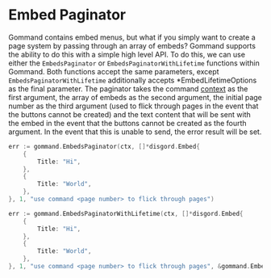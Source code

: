 # Embed Paginator

Gommand contains embed menus, but what if you simply want to create a page system by passing through an array of embeds? Gommand supports the ability to do this with a simple high level API. To do this, we can use either the `EmbedsPaginator` or `EmbedsPaginatorWithLifetime` functions within Gommand. Both functions accept the same parameters, except `EmbedsPaginatorWithLifetime` additionally accepts *EmbedLifetimeOptions as the final parameter. The paginator takes the command [context](./context.md) as the first argument, the array of embeds as the second argument, the initial page number as the third argument (used to flick through pages in the event that the buttons cannot be created) and the text content that will be sent with the embed in the event that the buttons cannot be created as the fourth argument. In the event that this is unable to send, the error result will be set.
```go
err := gommand.EmbedsPaginator(ctx, []*disgord.Embed{
    {
        Title: "Hi",
    },
    {
        Title: "World",
    },
}, 1, "use command <page number> to flick through pages")
```

```go
err := gommand.EmbedsPaginatorWithLifetime(ctx, []*disgord.Embed{
    {
        Title: "Hi",
    },
    {
        Title: "World",
    },
}, 1, "use command <page number> to flick through pages", &gommand.EmbedLifetimeOptions{InactiveLifetime: time.Minute * 2})
```